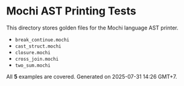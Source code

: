 # Mochi AST Printing Tests

This directory stores golden files for the Mochi language AST printer.

- `break_continue.mochi`
- `cast_struct.mochi`
- `closure.mochi`
- `cross_join.mochi`
- `two_sum.mochi`

All **5** examples are covered. Generated on 2025-07-31 14:26 GMT+7.

